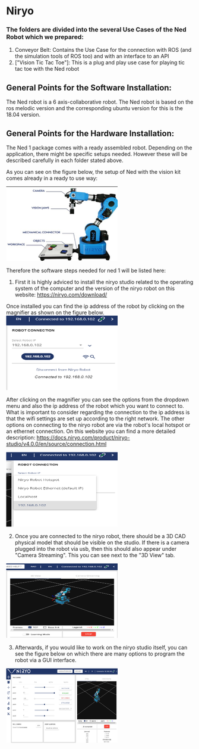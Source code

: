 # Niryo
 
### The folders are divided into the several Use Cases of the Ned Robot which we prepared:


1. Conveyor Belt: Contains the Use Case for the connection with ROS (and the simulation tools of ROS too) and with an interface to an API
2. ["Vision Tic Tac Toe"]: This is a plug and play use case for playing tic tac toe with the Ned robot
   
   
 ## General Points for the Software Installation:
 
 The Ned robot is a 6 axis-collaborative robot. The Ned robot is based on the ros melodic version and the corresponding ubuntu version for this is the 18.04 version.
 
 
 ## General Points for the Hardware Installation:
 The Ned 1 package comes with a ready assembled robot. Depending on the application, there might be specific setups needed. However these will be described carefully in each folder stated above. 
 
 As you can see on the figure below, the setup of Ned with the vision kit comes already in a ready to use way:
 
  <img src="images/niryo_robot.png" width="300" height="200">
 
 Therefore the software steps needed for ned 1 will be listed here:
 
 1. First it is highly adviced to install the niryo studio related to the operating system of the computer and the version of the niryo robot on this website: https://niryo.com/download/ 
 
 Once installed you can find the ip address of the robot by clicking on the magnifier as shown on the figure below.
 <img src="images/magnifier.png" width="300" height="200">
 
 
 After clicking on the magnifier you can see the options from the dropdown menu and also the ip address of the robot which you want to connect to. What is important to consider regarding the connection to the ip address is that the wifi settings are set up according to the right network. The other options on connecting to the niryo robot are via the robot's local hotspot or an ethernet connection. On this website you can find a more detailed description: https://docs.niryo.com/product/niryo-studio/v4.0.0/en/source/connection.html
 
 <img src="images/pop_up_ip_address.png" width="300" height="200">
 
 2. Once you are connected to the niryo robot, there should be a 3D CAD physical model that should be visible on the studio. If there is a camera plugged into the robot via usb, then this should also appear under "Camera Streaming". This you can see next to the "3D View" tab.
 <img src="images/connected_ip_address.png" width="300" height="200">
 
 3. Afterwards, if you would like to work on the niryo studio itself, you can see the figure below on which there are many options to program the robot via a GUI interface. 
 <img src="images/niryo_studio_frontend.png" width="300" height="200"> 
